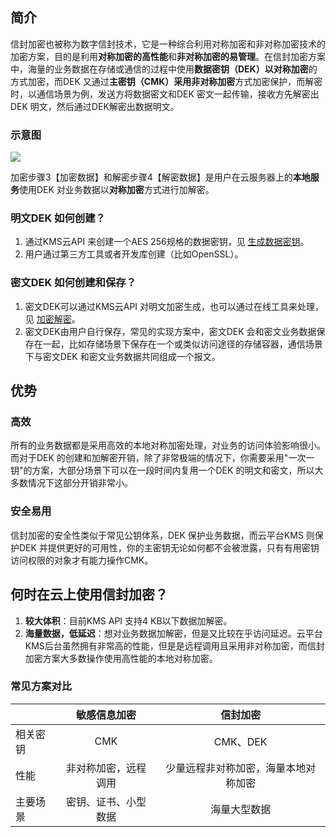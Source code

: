 ## 简介
信封加密也被称为数字信封技术，它是一种综合利用对称加密和非对称加密技术的加密方案，目的是利用**对称加密的高性能**和**非对称加密的易管理**。在信封加密方案中，海量的业务数据在存储或通信的过程中使用**数据密钥（DEK）**以**对称加密**的方式加密，而DEK 又通过**主密钥（CMK）**采用**非对称加密**方式加密保护，而解密时，以通信场景为例，发送方将数据密文和DEK 密文一起传输，接收方先解密出DEK 明文，然后通过DEK解密出数据明文。

### 示意图

![](http://imgcache.tce.fsphere.cn/static/mc.qcloudimg.com/static/img/7c76f4c06331142c09008735cfbaaf3b/ee_1.png)

加密步骤3【加密数据】和解密步骤4【解密数据】是用户在云服务器上的**本地服务**使用DEK 对业务数据以**对称加密**方式进行加解密。

### 明文DEK 如何创建？

1. 通过KMS云API 来创建一个AES 256规格的数据密钥，见 [生成数据密钥](/document/product/573/8895)。
2. 用户通过第三方工具或者开发库创建（比如OpenSSL）。

### 密文DEK 如何创建和保存？

1. 密文DEK可以通过KMS云API 对明文加密生成，也可以通过在线工具来处理，见 [加密解密](/document/product/573/8877)。
2. 密文DEK由用户自行保存，常见的实现方案中，密文DEK 会和密文业务数据保存在一起，比如存储场景下保存在一个或类似访问途径的存储容器，通信场景下与密文DEK 和密文业务数据共同组成一个报文。

## 优势

### 高效
所有的业务数据都是采用高效的本地对称加密处理，对业务的访问体验影响很小。而对于DEK 的创建和加解密开销，除了非常极端的情况下，你需要采用"一次一钥"的方案，大部分场景下可以在一段时间内复用一个DEK 的明文和密文，所以大多数情况下这部分开销非常小。

### 安全易用
信封加密的安全性类似于常见公钥体系，DEK 保护业务数据，而云平台KMS 则保护DEK 并提供更好的可用性，你的主密钥无论如何都不会被泄露，只有有用密钥访问权限的对象才有能力操作CMK。

## 何时在云上使用信封加密？

1. **较大体积**：目前KMS API 支持4 KB以下数据加解密。
2. **海量数据，低延迟**：想对业务数据加解密，但是又比较在乎访问延迟。云平台 KMS后台虽然拥有非常高的性能，但是是远程调用且采用非对称加密，而信封加密方案大多数操作使用高性能的本地对称加密。

### 常见方案对比
|| 敏感信息加密 | 信封加密 |
|-|:-:|:-:|
|相关密钥| CMK | CMK、DEK |
|性能| 非对称加密，远程调用 | 少量远程非对称加密，海量本地对称加密|
|主要场景| 密钥、证书、小型数据 | 海量大型数据 |